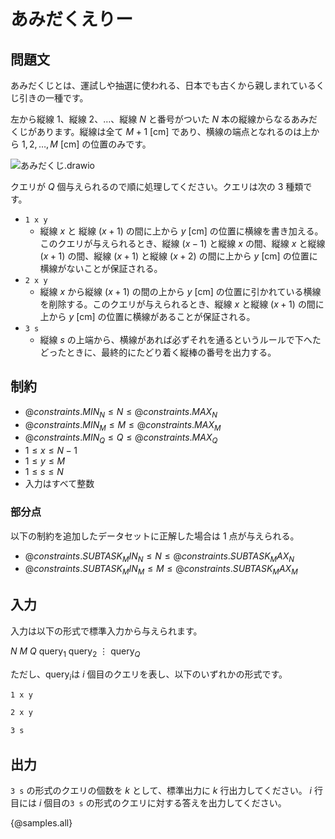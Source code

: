 # あみだくえりー

## 問題文

あみだくじとは、運試しや抽選に使われる、日本でも古くから親しまれているくじ引きの一種です。

左から縦線 $1$、縦線 $2$、$\dots$、縦線 $N$ と番号がついた $N$ 本の縦線からなるあみだくじがあります。縦線は全て $M + 1\ [\mathrm{cm}]$ であり、横線の端点となれるのは上から $1, 2, \dots, M\ [\mathrm{cm}]$ の位置のみです。

<!-- ![あみだくじ(1)](https://hackmd.io/_uploads/rJeFfkG5ke.svg) -->
![あみだくじ.drawio](https://hackmd.io/_uploads/S1uIw-CqJl.svg)

クエリが $Q$ 個与えられるので順に処理してください。クエリは次の $3$ 種類です。
- `1 x y`
    - 縦線 $x$ と 縦線 $(x + 1)$ の間に上から $y\ [\mathrm{cm}]$ の位置に横線を書き加える。このクエリが与えられるとき、縦線 $(x-1)$ と縦線 $x$ の間、縦線 $x$ と縦線 $(x + 1)$ の間、縦線 $(x+1)$ と縦線 $(x + 2)$ の間に上から $y\ [\mathrm{cm}]$ の位置に横線がないことが保証される。
- `2 x y`
    - 縦線 $x$ から縦線 $(x + 1)$ の間の上から $y\ [\mathrm{cm}]$ の位置に引かれている横線を削除する。このクエリが与えられるとき、縦線 $x$ と縦線 $(x + 1)$ の間に上から $y\ [\mathrm{cm}]$ の位置に横線があることが保証される。
- `3 s`
    - 縦線 $s$ の上端から、横線があれば必ずそれを通るというルールで下へたどったときに、最終的にたどり着く縦棒の番号を出力する。


## 制約

<!-- 平方分割 -->
- ${@constraints.MIN_N} \le N \le {@constraints.MAX_N}$
- ${@constraints.MIN_M} \le M \le {@constraints.MAX_M}$
- ${@constraints.MIN_Q} \le Q \le {@constraints.MAX_Q}$
- $1 \leq x \leq N - 1$
- $1 \leq y \leq M$
- $1 \leq s \leq N$
- 入力はすべて整数

### 部分点
<!-- セグ木 -->
以下の制約を追加したデータセットに正解した場合は $1$ 点が与えられる。
- ${@constraints.SUBTASK_MIN_N} \le N \le {@constraints.SUBTASK_MAX_N}$
- ${@constraints.SUBTASK_MIN_M} \le M \le {@constraints.SUBTASK_MAX_M}$


## 入力

入力は以下の形式で標準入力から与えられます。

<div class="code-math">

$N$ $M$
$Q$
$\mathrm{query}_1$
$\mathrm{query}_2$
$\vdots$
$\mathrm{query}_Q$

</div>

ただし、$\mathrm{query}_i$は $i$ 個目のクエリを表し、以下のいずれかの形式です。
```txt
1 x y
```
```txt
2 x y
```
```txt
3 s
```

## 出力
`3 s` の形式のクエリの個数を  $k$ として、標準出力に $k$  行出力してください。  $i$ 行目には  $i$  個目の`3 s` の形式のクエリに対する答えを出力してください。

{@samples.all}
